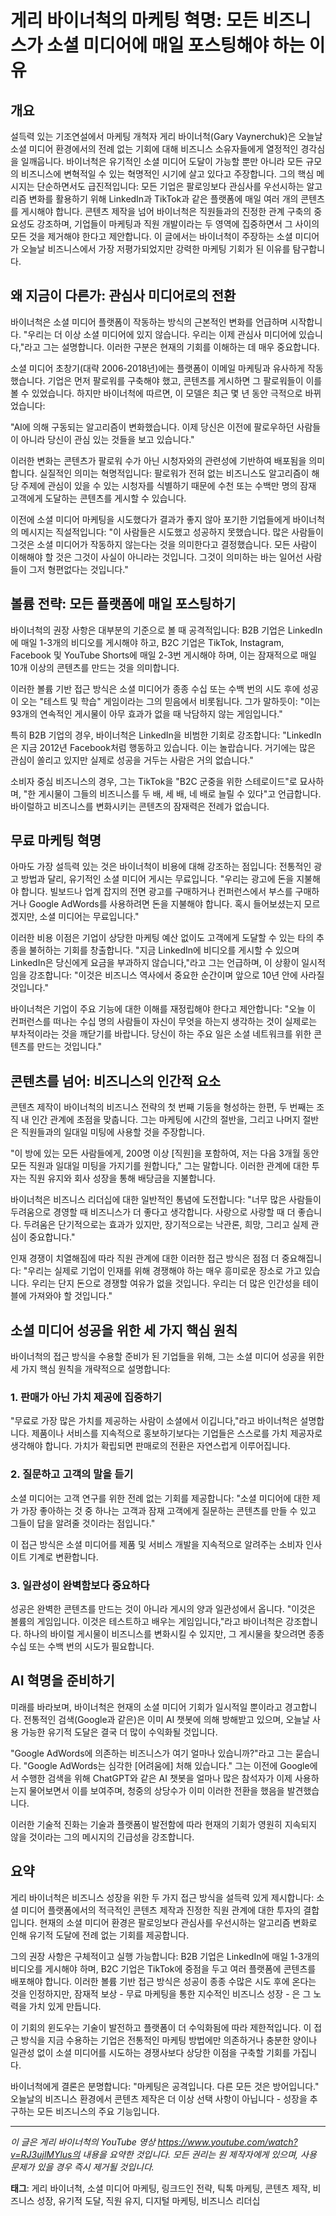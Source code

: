 # 게리 바이너척의 마케팅 혁명: 모든 비즈니스가 소셜 미디어에 매일 포스팅해야 하는 이유

## 개요

설득력 있는 기조연설에서 마케팅 개척자 게리 바이너척(Gary Vaynerchuk)은 오늘날 소셜 미디어 환경에서의 전례 없는 기회에 대해 비즈니스 소유자들에게 열정적인 경각심을 일깨웁니다. 바이너척은 유기적인 소셜 미디어 도달이 가능할 뿐만 아니라 모든 규모의 비즈니스에 변혁적일 수 있는 혁명적인 시기에 살고 있다고 주장합니다. 그의 핵심 메시지는 단순하면서도 급진적입니다: 모든 기업은 팔로잉보다 관심사를 우선시하는 알고리즘 변화를 활용하기 위해 LinkedIn과 TikTok과 같은 플랫폼에 매일 여러 개의 콘텐츠를 게시해야 합니다. 콘텐츠 제작을 넘어 바이너척은 직원들과의 진정한 관계 구축의 중요성도 강조하며, 기업들이 마케팅과 직원 개발이라는 두 영역에 집중하면서 그 사이의 모든 것을 제거해야 한다고 제안합니다. 이 글에서는 바이너척이 주장하는 소셜 미디어가 오늘날 비즈니스에서 가장 저평가되었지만 강력한 마케팅 기회가 된 이유를 탐구합니다.

## 왜 지금이 다른가: 관심사 미디어로의 전환

바이너척은 소셜 미디어 플랫폼이 작동하는 방식의 근본적인 변화를 언급하며 시작합니다. "우리는 더 이상 소셜 미디어에 있지 않습니다. 우리는 이제 관심사 미디어에 있습니다,"라고 그는 설명합니다. 이러한 구분은 현재의 기회를 이해하는 데 매우 중요합니다.

소셜 미디어 초창기(대략 2006-2018년)에는 플랫폼이 이메일 마케팅과 유사하게 작동했습니다. 기업은 먼저 팔로워를 구축해야 했고, 콘텐츠를 게시하면 그 팔로워들이 이를 볼 수 있었습니다. 하지만 바이너척에 따르면, 이 모델은 최근 몇 년 동안 극적으로 바뀌었습니다:

"AI에 의해 구동되는 알고리즘이 변화했습니다. 이제 당신은 이전에 팔로우하던 사람들이 아니라 당신이 관심 있는 것들을 보고 있습니다."

이러한 변화는 콘텐츠가 팔로워 수가 아닌 시청자와의 관련성에 기반하여 배포됨을 의미합니다. 실질적인 의미는 혁명적입니다: 팔로워가 전혀 없는 비즈니스도 알고리즘이 해당 주제에 관심이 있을 수 있는 시청자를 식별하기 때문에 수천 또는 수백만 명의 잠재 고객에게 도달하는 콘텐츠를 게시할 수 있습니다.

이전에 소셜 미디어 마케팅을 시도했다가 결과가 좋지 않아 포기한 기업들에게 바이너척의 메시지는 직설적입니다: "이 사람들은 시도했고 성공하지 못했습니다. 많은 사람들이 그것은 소셜 미디어가 작동하지 않는다는 것을 의미한다고 결정했습니다. 모든 사람이 이해해야 할 것은 그것이 사실이 아니라는 것입니다. 그것이 의미하는 바는 일어선 사람들이 그저 형편없다는 것입니다."

## 볼륨 전략: 모든 플랫폼에 매일 포스팅하기

바이너척의 권장 사항은 대부분의 기준으로 볼 때 공격적입니다: B2B 기업은 LinkedIn에 매일 1-3개의 비디오를 게시해야 하고, B2C 기업은 TikTok, Instagram, Facebook 및 YouTube Shorts에 매일 2-3번 게시해야 하며, 이는 잠재적으로 매일 10개 이상의 콘텐츠를 만드는 것을 의미합니다.

이러한 볼륨 기반 접근 방식은 소셜 미디어가 종종 수십 또는 수백 번의 시도 후에 성공이 오는 "테스트 및 학습" 게임이라는 그의 믿음에서 비롯됩니다. 그가 말하듯이: "이는 93개의 연속적인 게시물이 아무 효과가 없을 때 낙담하지 않는 게임입니다."

특히 B2B 기업의 경우, 바이너척은 LinkedIn을 비범한 기회로 강조합니다: "LinkedIn은 지금 2012년 Facebook처럼 행동하고 있습니다. 이는 놀랍습니다. 거기에는 많은 관심이 쏠리고 있지만 실제로 성공을 거두는 사람은 거의 없습니다."

소비자 중심 비즈니스의 경우, 그는 TikTok을 "B2C 군중을 위한 스테로이드"로 묘사하며, "한 게시물이 그들의 비즈니스를 두 배, 세 배, 네 배로 늘릴 수 있다"고 언급합니다. 바이럴하고 비즈니스를 변화시키는 콘텐츠의 잠재력은 전례가 없습니다.

## 무료 마케팅 혁명

아마도 가장 설득력 있는 것은 바이너척이 비용에 대해 강조하는 점입니다: 전통적인 광고 방법과 달리, 유기적인 소셜 미디어 게시는 무료입니다. "우리는 광고에 돈을 지불해야 합니다. 빌보드나 업계 잡지의 전면 광고를 구매하거나 컨퍼런스에서 부스를 구매하거나 Google AdWords를 사용하려면 돈을 지불해야 합니다. 혹시 들어보셨는지 모르겠지만, 소셜 미디어는 무료입니다."

이러한 비용 이점은 기업이 상당한 마케팅 예산 없이도 고객에게 도달할 수 있는 타의 추종을 불허하는 기회를 창출합니다. "지금 LinkedIn에 비디오를 게시할 수 있으며 LinkedIn은 당신에게 요금을 부과하지 않습니다,"라고 그는 언급하며, 이 상황이 일시적임을 강조합니다: "이것은 비즈니스 역사에서 중요한 순간이며 앞으로 10년 안에 사라질 것입니다."

바이너척은 기업이 주요 기능에 대한 이해를 재정립해야 한다고 제안합니다: "오늘 이 컨퍼런스를 떠나는 수십 명의 사람들이 자신이 무엇을 하는지 생각하는 것이 실제로는 부차적이라는 것을 깨닫기를 바랍니다. 당신이 하는 주요 일은 소셜 네트워크를 위한 콘텐츠를 만드는 것입니다."

## 콘텐츠를 넘어: 비즈니스의 인간적 요소

콘텐츠 제작이 바이너척의 비즈니스 전략의 첫 번째 기둥을 형성하는 한편, 두 번째는 조직 내 인간 관계에 초점을 맞춥니다. 그는 마케팅에 시간의 절반을, 그리고 나머지 절반은 직원들과의 일대일 미팅에 사용할 것을 주장합니다.

"이 방에 있는 모든 사람들에게, 200명 이상 [직원]을 포함하여, 저는 다음 3개월 동안 모든 직원과 일대일 미팅을 가지기를 원합니다," 그는 말합니다. 이러한 관계에 대한 투자는 직원 유지와 회사 성장을 통해 배당금을 지불합니다.

바이너척은 비즈니스 리더십에 대한 일반적인 통념에 도전합니다: "너무 많은 사람들이 두려움으로 경영할 때 비즈니스가 더 좋다고 생각합니다. 사랑으로 사랑할 때 더 좋습니다. 두려움은 단기적으로는 효과가 있지만, 장기적으로는 낙관론, 희망, 그리고 실제 관심이 중요합니다."

인재 경쟁이 치열해짐에 따라 직원 관계에 대한 이러한 접근 방식은 점점 더 중요해집니다: "우리는 실제로 기업이 인재를 위해 경쟁해야 하는 매우 흥미로운 장소로 가고 있습니다. 우리는 단지 돈으로 경쟁할 여유가 없을 것입니다. 우리는 더 많은 인간성을 테이블에 가져와야 할 것입니다."

## 소셜 미디어 성공을 위한 세 가지 핵심 원칙

바이너척의 접근 방식을 수용할 준비가 된 기업들을 위해, 그는 소셜 미디어 성공을 위한 세 가지 핵심 원칙을 개략적으로 설명합니다:

### 1. 판매가 아닌 가치 제공에 집중하기

"무료로 가장 많은 가치를 제공하는 사람이 소셜에서 이깁니다,"라고 바이너척은 설명합니다. 제품이나 서비스를 지속적으로 홍보하기보다는 기업들은 스스로를 가치 제공자로 생각해야 합니다. 가치가 확립되면 판매로의 전환은 자연스럽게 이루어집니다.

### 2. 질문하고 고객의 말을 듣기

소셜 미디어는 고객 연구를 위한 전례 없는 기회를 제공합니다: "소셜 미디어에 대한 제가 가장 좋아하는 것 중 하나는 고객과 잠재 고객에게 질문하는 콘텐츠를 만들 수 있고 그들이 답을 알려줄 것이라는 점입니다."

이 접근 방식은 소셜 미디어를 제품 및 서비스 개발을 지속적으로 알려주는 소비자 인사이트 기계로 변환합니다.

### 3. 일관성이 완벽함보다 중요하다

성공은 완벽한 콘텐츠를 만드는 것이 아니라 게시의 양과 일관성에서 옵니다. "이것은 볼륨의 게임입니다. 이것은 테스트하고 배우는 게임입니다,"라고 바이너척은 강조합니다. 하나의 바이럴 게시물이 비즈니스를 변화시킬 수 있지만, 그 게시물을 찾으려면 종종 수십 또는 수백 번의 시도가 필요합니다.

## AI 혁명을 준비하기

미래를 바라보며, 바이너척은 현재의 소셜 미디어 기회가 일시적일 뿐이라고 경고합니다. 전통적인 검색(Google과 같은)은 이미 AI 챗봇에 의해 방해받고 있으며, 오늘날 사용 가능한 유기적 도달은 결국 더 많이 수익화될 것입니다.

"Google AdWords에 의존하는 비즈니스가 여기 얼마나 있습니까?"라고 그는 묻습니다. "Google AdWords는 심각한 [어려움에] 처해 있습니다." 그는 이전에 Google에서 수행한 검색을 위해 ChatGPT와 같은 AI 챗봇을 얼마나 많은 참석자가 이제 사용하는지 물어보면서 이를 보여주며, 청중의 상당수가 이미 이러한 전환을 했음을 발견했습니다.

이러한 기술적 진화는 기술과 플랫폼이 발전함에 따라 현재의 기회가 영원히 지속되지 않을 것이라는 그의 메시지의 긴급성을 강조합니다.

## 요약

게리 바이너척은 비즈니스 성장을 위한 두 가지 접근 방식을 설득력 있게 제시합니다: 소셜 미디어 플랫폼에서의 적극적인 콘텐츠 제작과 진정한 직원 관계에 대한 투자의 결합입니다. 현재의 소셜 미디어 환경은 팔로잉보다 관심사를 우선시하는 알고리즘 변화로 인해 유기적 도달에 전례 없는 기회를 제공합니다.

그의 권장 사항은 구체적이고 실행 가능합니다: B2B 기업은 LinkedIn에 매일 1-3개의 비디오를 게시해야 하며, B2C 기업은 TikTok에 중점을 두고 여러 플랫폼에 콘텐츠를 배포해야 합니다. 이러한 볼륨 기반 접근 방식은 성공이 종종 수많은 시도 후에 온다는 것을 인정하지만, 잠재적 보상 - 무료 마케팅을 통한 지수적인 비즈니스 성장 - 은 그 노력을 가치 있게 만듭니다.

이 기회의 윈도우는 기술이 발전하고 플랫폼이 더 수익화됨에 따라 제한적입니다. 이 접근 방식을 지금 수용하는 기업은 전통적인 마케팅 방법에만 의존하거나 충분한 양이나 일관성 없이 소셜 미디어를 시도하는 경쟁사보다 상당한 이점을 구축할 기회를 가집니다.

바이너척에게 결론은 분명합니다: "마케팅은 공격입니다. 다른 모든 것은 방어입니다." 오늘날의 비즈니스 환경에서 콘텐츠 제작은 더 이상 선택 사항이 아닙니다 - 성장을 추구하는 모든 비즈니스의 주요 기능입니다.

---

*이 글은 게리 바이너척의 YouTube 영상 https://www.youtube.com/watch?v=RJ3ujlMYlus의 내용을 요약한 것입니다. 모든 권리는 원 제작자에게 있으며, 사용 문제가 있을 경우 즉시 제거될 것입니다.*

**태그**: 게리 바이너척, 소셜 미디어 마케팅, 링크드인 전략, 틱톡 마케팅, 콘텐츠 제작, 비즈니스 성장, 유기적 도달, 직원 유지, 디지털 마케팅, 비즈니스 리더십